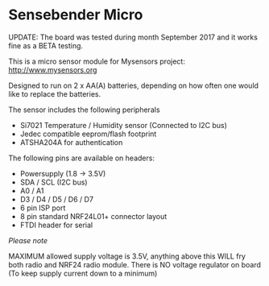 # Sensebender Micro

UPDATE: The board was tested during month September 2017 and it works fine as a BETA testing.

This is a micro sensor module for Mysensors project: http://www.mysensors.org

Designed to run on 2 x AA(A) batteries, depending on how often one would
like to replace the batteries. 

The sensor includes the following peripherals

- Si7021 Temperature / Humidity sensor (Connected to I2C bus)
- Jedec compatible eeprom/flash footprint
- ATSHA204A for authentication

The following pins are available on headers:

- Powersupply (1.8 -> 3.5V)
- SDA / SCL (I2C bus)
- A0 / A1
- D3 / D4 / D5 / D6 / D7
- 6 pin ISP port
- 8 pin standard NRF24L01+ connector layout
- FTDI header for serial

*Please note*

MAXIMUM allowed supply voltage is 3.5V, anything above this WILL fry both
radio and NRF24 radio module. There is NO voltage regulator on board (To keep
supply current down to a minimum)
